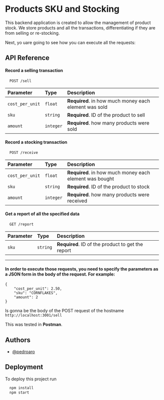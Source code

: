 
# Products SKU and Stocking

This backend application is created to allow the management of product stock. We store products and all the transactions, differentiating if they are from selling or re-stocking.

Next, yo uare going to see how you can execute all the requests:




## API Reference

#### Record a selling transaction

```http
  POST /sell
```

| Parameter | Type     | Description                |
| :-------- | :------- | :------------------------- |
| `cost_per_unit` | `float` | **Required**. in how much money each element was sold |
| `sku` | `string` | **Required**. ID of the product to sell|
| `amount` | `integer` | **Required**. how many products were sold |

#### Record a stocking transaction

```http
  POST /receive
```

| Parameter | Type     | Description                |
| :-------- | :------- | :------------------------- |
| `cost_per_unit` | `float` | **Required**. in how much money each element was bought |
| `sku` | `string` | **Required**. ID of the product to stock|
| `amount` | `integer` | **Required**. how many products were received |

#### Get a report of all the specified data

```http
  GET /report
```

| Parameter | Type     | Description                       |
| :-------- | :------- | :-------------------------------- |
| `sku` | `string` | **Required**. ID of the product to get the report|

---

#### In order to execute those requests, you need to specify the parameters as a JSON form in the body of the request. For example:


```
{
    "cost_per_unit": 2.50,
    "sku": "CORNFLAKES",
    "amount": 2
}
```

Is gonna be the body of the POST request of the hostname `http://localhost:3001/sell`

This was tested in **Postman**.
## Authors

- [@pedroaro](https://www.github.com/pedroaro)


## Deployment

To deploy this project run

```bash
  npm install
  npm start
```

